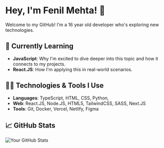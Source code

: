 # Hey, I'm Fenil Mehta! 👋

Welcome to my GitHub! I'm a 16 year old developer who's exploring new technologies. 

## 🌱 Currently Learning
- **JavaScript**: Why I'm excited to dive deeper into this topic and how it connects to my projects.
- **React.JS**: How I'm applying this in real-world scenarios.

## 🧑‍💻 Technologies & Tools I Use
- **Languages**: TypeScript, HTML, CSS, Python, 
- **Web**: React.JS, Node.JS, HTML5, TailwindCSS, SASS, Next.JS
- **Tools**: Git, Docker, Vercel, Netlify, Figma

## 📈 GitHub Stats

![Your GitHub Stats](https://github-readme-stats.vercel.app/api?username=yourusername&show_icons=true&hide_title=true&count_private=true&theme=radical)
